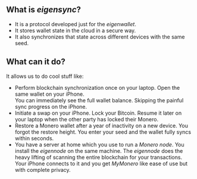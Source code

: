 ## What is _eigensync_?

- It is a protocol developed just for the _eigenwallet_.
- It stores wallet state in the cloud in a secure way.
- It also synchronizes that state across different devices with the same seed.

## What can it do?

It allows us to do cool stuff like:

- Perform blockchain synchronization once on your laptop. Open the same wallet
  on your iPhone. <br>You can immediately see the full wallet balance. Skipping
  the painful sync progress on the iPhone.
- Initiate a swap on your iPhone. Lock your Bitcoin. Resume it later on your
  laptop when the other party has locked their Monero.
- Restore a Monero wallet after a year of inactivity on a new device. You forgot
  the restore height. You enter your seed and the wallet fully syncs within
  seconds.
- You have a server at home which you use to run a _Monero node_. You install
  the _eigennode_ on the same machine. The _eigennode_ does the heavy lifting of
  scanning the entire blockchain for your transactions. Your iPhone connects to
  it and you get _MyMonero_ like ease of use but with complete privacy.
